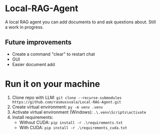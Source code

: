 # Local-RAG-Agent

A local RAG agent you can add documents to and ask questions about. Still a work in progress.

## Future improvements

- Create a command "clear" to restart chat
- GUI
- Easier document add

# Run it on your machine

1. Clone repo with LLM: `git clone --recurse-submodules https://github.com/rasmussvala/Local-RAG-Agent.git`
2. Create virtual environment: `py -m venv .venv`
3. Activate virtual environment (Windows): `.\.venv\Scripts\activate`
4. Install requirements:
   - Without CUDA: `pip install -r .\requirements.txt`
   - With CUDA: `pip install -r .\requirements_cuda.txt`
